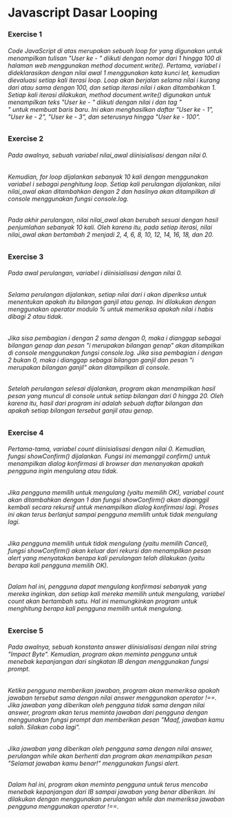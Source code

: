 # Javascript Dasar Looping

### Exercise 1
###### Code JavaScript di atas merupakan sebuah loop for yang digunakan untuk menampilkan tulisan "User ke - " diikuti dengan nomor dari 1 hingga 100 di halaman web menggunakan method document.write(). Pertama, variabel i dideklarasikan dengan nilai awal 1 menggunakan kata kunci let, kemudian dievaluasi setiap kali iterasi loop. Loop akan berjalan selama nilai i kurang dari atau sama dengan 100, dan setiap iterasi nilai i akan ditambahkan 1. Setiap kali iterasi dilakukan, method document.write() digunakan untuk menampilkan teks "User ke - " diikuti dengan nilai i dan tag "<br>" untuk membuat baris baru. Ini akan menghasilkan daftar "User ke - 1", "User ke - 2", "User ke - 3", dan seterusnya hingga "User ke - 100".

### Exercise 2
###### Pada awalnya, sebuah variabel nilai_awal diinisialisasi dengan nilai 0.
###### Kemudian, for loop dijalankan sebanyak 10 kali dengan menggunakan variabel i sebagai penghitung loop. Setiap kali perulangan dijalankan, nilai nilai_awal akan ditambahkan dengan 2 dan hasilnya akan ditampilkan di console menggunakan fungsi console.log.
###### Pada akhir perulangan, nilai nilai_awal akan berubah sesuai dengan hasil penjumlahan sebanyak 10 kali. Oleh karena itu, pada setiap iterasi, nilai nilai_awal akan bertambah 2 menjadi 2, 4, 6, 8, 10, 12, 14, 16, 18, dan 20.

### Exercise 3
###### Pada awal perulangan, variabel i diinisialisasi dengan nilai 0.
###### Selama perulangan dijalankan, setiap nilai dari i akan diperiksa untuk menentukan apakah itu bilangan ganjil atau genap. Ini dilakukan dengan menggunakan operator modulo % untuk memeriksa apakah nilai i habis dibagi 2 atau tidak.
###### Jika sisa pembagian i dengan 2 sama dengan 0, maka i dianggap sebagai bilangan genap dan pesan "i merupakan bilangan genap" akan ditampilkan di console menggunakan fungsi console.log. Jika sisa pembagian i dengan 2 bukan 0, maka i dianggap sebagai bilangan ganjil dan pesan "i merupakan bilangan ganjil" akan ditampilkan di console.
###### Setelah perulangan selesai dijalankan, program akan menampilkan hasil pesan yang muncul di console untuk setiap bilangan dari 0 hingga 20. Oleh karena itu, hasil dari program ini adalah sebuah daftar bilangan dan apakah setiap bilangan tersebut ganjil atau genap.

### Exercise 4
###### Pertama-tama, variabel count diinisialisasi dengan nilai 0. Kemudian, fungsi showConfirm() dijalankan. Fungsi ini memanggil confirm() untuk menampilkan dialog konfirmasi di browser dan menanyakan apakah pengguna ingin mengulang atau tidak.
###### Jika pengguna memilih untuk mengulang (yaitu memilih OK), variabel count akan ditambahkan dengan 1 dan fungsi showConfirm() akan dipanggil kembali secara rekursif untuk menampilkan dialog konfirmasi lagi. Proses ini akan terus berlanjut sampai pengguna memilih untuk tidak mengulang lagi.
###### Jika pengguna memilih untuk tidak mengulang (yaitu memilih Cancel), fungsi showConfirm() akan keluar dari rekursi dan menampilkan pesan alert yang menyatakan berapa kali perulangan telah dilakukan (yaitu berapa kali pengguna memilih OK).
###### Dalam hal ini, pengguna dapat mengulang konfirmasi sebanyak yang mereka inginkan, dan setiap kali mereka memilih untuk mengulang, variabel count akan bertambah satu. Hal ini memungkinkan program untuk menghitung berapa kali pengguna memilih untuk mengulang.

### Exercise 5
###### Pada awalnya, sebuah konstanta answer diinisialisasi dengan nilai string "Impact Byte". Kemudian, program akan meminta pengguna untuk menebak kepanjangan dari singkatan IB dengan menggunakan fungsi prompt.
###### Ketika pengguna memberikan jawaban, program akan memeriksa apakah jawaban tersebut sama dengan nilai answer menggunakan operator !==. Jika jawaban yang diberikan oleh pengguna tidak sama dengan nilai answer, program akan terus meminta jawaban dari pengguna dengan menggunakan fungsi prompt dan memberikan pesan "Maaf, jawaban kamu salah. Silakan coba lagi".
###### Jika jawaban yang diberikan oleh pengguna sama dengan nilai answer, perulangan while akan berhenti dan program akan menampilkan pesan "Selamat jawaban kamu benar!" menggunakan fungsi alert.
###### Dalam hal ini, program akan meminta pengguna untuk terus mencoba menebak kepanjangan dari IB sampai jawaban yang benar diberikan. Ini dilakukan dengan menggunakan perulangan while dan memeriksa jawaban pengguna menggunakan operator !==.